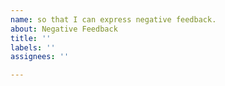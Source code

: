 ```yaml
---
name: so that I can express negative feedback.
about: Negative Feedback
title: ''
labels: ''
assignees: ''

---
```



